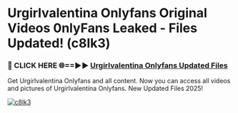 # Urgirlvalentina Onlyfans Original Videos 0nlyFans Leaked - Files Updated! (c8lk3)

<h3>🔴 CLICK HERE 🌐==►► <a href="https://tinyurl.com/ehrbuxhb" rel="nofollow">Urgirlvalentina Onlyfans Updated Files</a></h3>

Get Urgirlvalentina Onlyfans and all content. Now you can access all videos and pictures of Urgirlvalentina Onlyfans. New Updated Files 2025!

[![c8lk3](https://i.imgur.com/lVYEuWS.gif)](https://tinyurl.com/ehrbuxhb)
